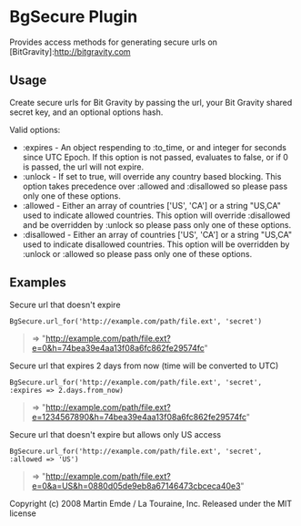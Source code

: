 BgSecure Plugin
===============

Provides access methods for generating secure urls on [BitGravity]:http://bitgravity.com


Usage
-----

Create secure urls for Bit Gravity by passing the url, your Bit Gravity shared secret key, and an optional options hash.

Valid options:

* :expires - An object respending to :to_time, or and integer for seconds since UTC Epoch. If this option is not passed, evaluates to false, or if 0 is passed, the url will not expire.
* :unlock - If set to true, will override any country based blocking. This option takes precedence over :allowed and :disallowed so please pass only one of these options.
* :allowed - Either an array of countries ['US', 'CA'] or a string "US,CA" used to indicate allowed countries. This option will override :disallowed and be overridden by :unlock so please pass only one of these options.
* :disallowed - Either an array of countries ['US', 'CA'] or a string "US,CA" used to indicate disallowed countries. This option will be overridden by :unlock or :allowed so please pass only one of these options.

Examples
--------

Secure url that doesn't expire

    BgSecure.url_for('http://example.com/path/file.ext', 'secret')

> => "http://example.com/path/file.ext?e=0&h=74bea39e4aa13f08a6fc862fe29574fc"

Secure url that expires 2 days from now (time will be converted to UTC)

    BgSecure.url_for('http://example.com/path/file.ext', 'secret', :expires => 2.days.from_now)

> => "http://example.com/path/file.ext?e=1234567890&h=74bea39e4aa13f08a6fc862fe29574fc"

Secure url that doesn't expire but allows only US access

    BgSecure.url_for('http://example.com/path/file.ext', 'secret', :allowed => 'US')

> => "http://example.com/path/file.ext?e=0&a=US&h=0880d05de9eb8a67146473cbceca40e3"


Copyright (c) 2008 Martin Emde / La Touraine, Inc.
Released under the MIT license
